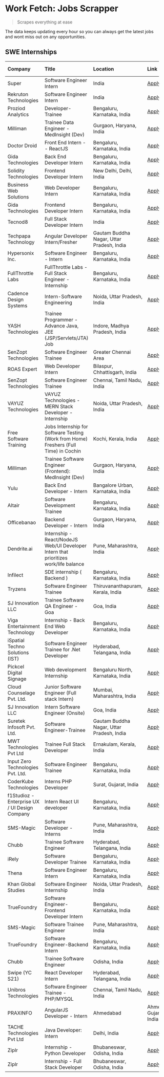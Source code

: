 # Work Fetch: Jobs Scrapper
> Scrapes everything at ease

The data keeps updating every hour so you can always get the latest jobs and wont miss out on any opportunities.

## SWE Internships
<!--START_SECTION:workfetch-->
| Company                                       | Title                                                                                | Location                                  | Link                                                                                                                                                                                                                                                                                                             | Date Posted   |
|:----------------------------------------------|:-------------------------------------------------------------------------------------|:------------------------------------------|:-----------------------------------------------------------------------------------------------------------------------------------------------------------------------------------------------------------------------------------------------------------------------------------------------------------------|:--------------|
| Super                                         | Software Engineer Intern                                                             | India                                     | [Apply](https://in.linkedin.com/jobs/view/software-engineer-intern-at-super-3832648104?refId=0kTUmNy4vQXpojdGJNDZlA%3D%3D&trackingId=AHwhIQhfvDgNAIPj3Nb1aA%3D%3D&position=16&pageNum=0&trk=public_jobs_jserp-result_search-card)                                                                                | 2024-02-23    |
| Rekruton Technologies                         | Software Engineer Intern                                                             | India                                     | [Apply](https://in.linkedin.com/jobs/view/software-engineer-intern-at-rekruton-technologies-3838288724?refId=T%2BGXEOe6Zz%2FVyoSUAQilNQ%3D%3D&trackingId=PmhUi7qzSnju77xKgZT3tw%3D%3D&position=3&pageNum=1&trk=public_jobs_jserp-result_search-card)                                                             | 2024-02-23    |
| Proziod Analytics                             | Developer-Trainee                                                                    | Bengaluru, Karnataka, India               | [Apply](https://in.linkedin.com/jobs/view/developer-trainee-at-proziod-analytics-3838200708?refId=T%2BGXEOe6Zz%2FVyoSUAQilNQ%3D%3D&trackingId=xH8ra5z5dJpoXoI0L61Yzw%3D%3D&position=9&pageNum=1&trk=public_jobs_jserp-result_search-card)                                                                        | 2024-02-23    |
| Milliman                                      | Trainee Data Engineer - MedInsight (Dev)                                             | Gurgaon, Haryana, India                   | [Apply](https://in.linkedin.com/jobs/view/trainee-data-engineer-medinsight-dev-at-milliman-3789275187?refId=%2FOb1%2FQjBiCLqL%2Fg3LXoc9Q%3D%3D&trackingId=zx38Ldad6JJlDkmWfYW28g%3D%3D&position=10&pageNum=2&trk=public_jobs_jserp-result_search-card)                                                           | 2024-02-23    |
| Doctor Droid                                  | Front End Intern -- ReactJS                                                          | Bengaluru, Karnataka, India               | [Apply](https://in.linkedin.com/jobs/view/front-end-intern-reactjs-at-doctor-droid-3837056347?refId=%2FOb1%2FQjBiCLqL%2Fg3LXoc9Q%3D%3D&trackingId=a95shFuX5YxFjOCxCr2JAw%3D%3D&position=17&pageNum=2&trk=public_jobs_jserp-result_search-card)                                                                   | 2024-02-23    |
| Gida Technologies                             | Back End Developer Intern                                                            | Bengaluru, Karnataka, India               | [Apply](https://in.linkedin.com/jobs/view/back-end-developer-intern-at-gida-technologies-3836849295?refId=quMWLvJ%2B4Jsy%2BjEKUP6EzA%3D%3D&trackingId=92lMDT8xtfyDZ2KWFGnHog%3D%3D&position=1&pageNum=3&trk=public_jobs_jserp-result_search-card)                                                                | 2024-02-23    |
| Solidity Technologies                         | Frontend Developer Intern                                                            | New Delhi, Delhi, India                   | [Apply](https://in.linkedin.com/jobs/view/frontend-developer-intern-at-solidity-technologies-3831583934?refId=T%2BGXEOe6Zz%2FVyoSUAQilNQ%3D%3D&trackingId=qg8B%2BUv%2FX0E%2BOo1b5V2oqQ%3D%3D&position=20&pageNum=1&trk=public_jobs_jserp-result_search-card)                                                     | 2024-02-22    |
| Business Web Solutions                        | Web Developer Intern                                                                 | Bengaluru, Karnataka, India               | [Apply](https://in.linkedin.com/jobs/view/web-developer-intern-at-business-web-solutions-3835789494?refId=0kTUmNy4vQXpojdGJNDZlA%3D%3D&trackingId=QQOgr2JefBXjv%2F4tbYbI3A%3D%3D&position=22&pageNum=0&trk=public_jobs_jserp-result_search-card)                                                                 | 2024-02-21    |
| Gida Technologies                             | Frontend Developer Intern                                                            | Bengaluru, Karnataka, India               | [Apply](https://in.linkedin.com/jobs/view/frontend-developer-intern-at-gida-technologies-3836040945?refId=0kTUmNy4vQXpojdGJNDZlA%3D%3D&trackingId=%2FfBRsfjl6fJSESSbDhhKAw%3D%3D&position=24&pageNum=0&trk=public_jobs_jserp-result_search-card)                                                                 | 2024-02-21    |
| Tecnod8                                       | Full Stack Developer Intern                                                          | India                                     | [Apply](https://in.linkedin.com/jobs/view/full-stack-developer-intern-at-tecnod8-3830985407?refId=%2FOb1%2FQjBiCLqL%2Fg3LXoc9Q%3D%3D&trackingId=8cO43hINJBkip8iUOl4mMg%3D%3D&position=3&pageNum=2&trk=public_jobs_jserp-result_search-card)                                                                      | 2024-02-21    |
| Techpapa Technology                           | Angular Developer Intern/Fresher                                                     | Gautam Buddha Nagar, Uttar Pradesh, India | [Apply](https://in.linkedin.com/jobs/view/angular-developer-intern-fresher-at-techpapa-technology-3834305862?refId=T%2BGXEOe6Zz%2FVyoSUAQilNQ%3D%3D&trackingId=5SKy%2BhhCfkNW7NHmcfq12g%3D%3D&position=21&pageNum=1&trk=public_jobs_jserp-result_search-card)                                                    | 2024-02-20    |
| Hypersonix Inc.                               | Software Engineer - Intern                                                           | Bengaluru, Karnataka, India               | [Apply](https://in.linkedin.com/jobs/view/software-engineer-intern-at-hypersonix-inc-3833055982?refId=0kTUmNy4vQXpojdGJNDZlA%3D%3D&trackingId=vAoqGBekKz0pzulTs75ddg%3D%3D&position=3&pageNum=0&trk=public_jobs_jserp-result_search-card)                                                                        | 2024-02-18    |
| FullThrottle Labs                             | FullThrottle Labs - Full Stack Engineer - Internship                                 | Bengaluru, Karnataka, India               | [Apply](https://in.linkedin.com/jobs/view/fullthrottle-labs-full-stack-engineer-internship-at-fullthrottle-labs-3829636016?refId=%2FOb1%2FQjBiCLqL%2Fg3LXoc9Q%3D%3D&trackingId=HdWfzD2XLj7GHeUwJV0W%2BA%3D%3D&position=4&pageNum=2&trk=public_jobs_jserp-result_search-card)                                     | 2024-02-17    |
| Cadence Design Systems                        | Intern-Software Engineering                                                          | Noida, Uttar Pradesh, India               | [Apply](https://in.linkedin.com/jobs/view/intern-software-engineering-at-cadence-design-systems-3794689056?refId=%2FOb1%2FQjBiCLqL%2Fg3LXoc9Q%3D%3D&trackingId=Yxb%2Fcs1uKoIMCcogemqsYw%3D%3D&position=13&pageNum=2&trk=public_jobs_jserp-result_search-card)                                                    | 2024-02-17    |
| YASH Technologies                             | Trainee Programmer - Advance Java, JEE (JSP/Servlets/JTA) Job                        | Indore, Madhya Pradesh, India             | [Apply](https://in.linkedin.com/jobs/view/trainee-programmer-advance-java-jee-jsp-servlets-jta-job-at-yash-technologies-3811759183?refId=0kTUmNy4vQXpojdGJNDZlA%3D%3D&trackingId=rZnvFMI9aDCPr3DkRB2Vuw%3D%3D&position=15&pageNum=0&trk=public_jobs_jserp-result_search-card)                                    | 2024-02-13    |
| SenZopt Technologies                          | Software Engineer Trainee                                                            | Greater Chennai Area                      | [Apply](https://in.linkedin.com/jobs/view/software-engineer-trainee-at-senzopt-technologies-3827688781?refId=T%2BGXEOe6Zz%2FVyoSUAQilNQ%3D%3D&trackingId=c0uwlZvvt8%2Bg52L9KL4lLQ%3D%3D&position=4&pageNum=1&trk=public_jobs_jserp-result_search-card)                                                           | 2024-02-12    |
| ROAS Expert                                   | Web Developer Intern                                                                 | Bilaspur, Chhattisgarh, India             | [Apply](https://in.linkedin.com/jobs/view/web-developer-intern-at-roas-expert-3828189292?refId=T%2BGXEOe6Zz%2FVyoSUAQilNQ%3D%3D&trackingId=BcerUAM09QyneZCEIFDfcA%3D%3D&position=6&pageNum=1&trk=public_jobs_jserp-result_search-card)                                                                           | 2024-02-12    |
| SenZopt Technologies                          | Software Engineer Trainee                                                            | Chennai, Tamil Nadu, India                | [Apply](https://in.linkedin.com/jobs/view/software-engineer-trainee-at-senzopt-technologies-3827686880?refId=T%2BGXEOe6Zz%2FVyoSUAQilNQ%3D%3D&trackingId=IGicGTJ7uFeLHkg8Qky4zA%3D%3D&position=22&pageNum=1&trk=public_jobs_jserp-result_search-card)                                                            | 2024-02-12    |
| VAYUZ Technologies                            | VAYUZ Technologies - MERN Stack Developer - Internship                               | Noida, Uttar Pradesh, India               | [Apply](https://in.linkedin.com/jobs/view/vayuz-technologies-mern-stack-developer-internship-at-vayuz-technologies-3822619356?refId=T%2BGXEOe6Zz%2FVyoSUAQilNQ%3D%3D&trackingId=ERnUw6adv2IDDRAbZ8cpVQ%3D%3D&position=24&pageNum=1&trk=public_jobs_jserp-result_search-card)                                     | 2024-02-10    |
| Free Software Training                        | Jobs Internship for Software Testing (Work from Home) Freshers (Full Time) in Cochin | Kochi, Kerala, India                      | [Apply](https://in.linkedin.com/jobs/view/jobs-internship-for-software-testing-work-from-home-freshers-full-time-in-cochin-at-free-software-training-3826557030?refId=%2FOb1%2FQjBiCLqL%2Fg3LXoc9Q%3D%3D&trackingId=x0E7kz2baX7x8gOuFipWog%3D%3D&position=18&pageNum=2&trk=public_jobs_jserp-result_search-card) | 2024-02-10    |
| Milliman                                      | Trainee Software Engineer (Frontend): MedInsight (Dev)                               | Gurgaon, Haryana, India                   | [Apply](https://in.linkedin.com/jobs/view/trainee-software-engineer-frontend-medinsight-dev-at-milliman-3792874280?refId=0kTUmNy4vQXpojdGJNDZlA%3D%3D&trackingId=gE60vkumQ0QenVfPUOxYQA%3D%3D&position=4&pageNum=0&trk=public_jobs_jserp-result_search-card)                                                     | 2024-02-09    |
| Yulu                                          | Back End Developer - Intern                                                          | Bangalore Urban, Karnataka, India         | [Apply](https://in.linkedin.com/jobs/view/back-end-developer-intern-at-yulu-3821682220?refId=0kTUmNy4vQXpojdGJNDZlA%3D%3D&trackingId=n0wzKET5i8Y9FjT%2BU2uvcA%3D%3D&position=9&pageNum=0&trk=public_jobs_jserp-result_search-card)                                                                               | 2024-02-04    |
| Altair                                        | Software Development Trainee                                                         | Bengaluru, Karnataka, India               | [Apply](https://in.linkedin.com/jobs/view/software-development-trainee-at-altair-3817606202?refId=0kTUmNy4vQXpojdGJNDZlA%3D%3D&trackingId=hEtDo4xObJ8WVhAbI9KLrQ%3D%3D&position=14&pageNum=0&trk=public_jobs_jserp-result_search-card)                                                                           | 2024-01-31    |
| Officebanao                                   | Backend Developer - Intern                                                           | Gurgaon, Haryana, India                   | [Apply](https://in.linkedin.com/jobs/view/backend-developer-intern-at-officebanao-3814263731?refId=0kTUmNy4vQXpojdGJNDZlA%3D%3D&trackingId=Iv3julhemxRgK3XxpE4B8g%3D%3D&position=20&pageNum=0&trk=public_jobs_jserp-result_search-card)                                                                          | 2024-01-31    |
| Dendrite.ai                                   | Internship - React/NodeJS Web/UI Developer Intern that prioritizes work/life balance | Pune, Maharashtra, India                  | [Apply](https://in.linkedin.com/jobs/view/internship-react-nodejs-web-ui-developer-intern-that-prioritizes-work-life-balance-at-dendrite-ai-3818948068?refId=0kTUmNy4vQXpojdGJNDZlA%3D%3D&trackingId=lpT9ggWpCFEqzQ6c%2Feo%2FFg%3D%3D&position=25&pageNum=0&trk=public_jobs_jserp-result_search-card)            | 2024-01-31    |
| Infilect                                      | SDE internship ( Backend )                                                           | Bengaluru, Karnataka, India               | [Apply](https://in.linkedin.com/jobs/view/sde-internship-backend-at-infilect-3815120558?refId=0kTUmNy4vQXpojdGJNDZlA%3D%3D&trackingId=zPW%2FRZwK0%2FvvOodDnzXiWA%3D%3D&position=21&pageNum=0&trk=public_jobs_jserp-result_search-card)                                                                           | 2024-01-25    |
| Tryzens                                       | Software Engineer Trainee                                                            | Thiruvananthapuram, Kerala, India         | [Apply](https://in.linkedin.com/jobs/view/software-engineer-trainee-at-tryzens-3809363491?refId=T%2BGXEOe6Zz%2FVyoSUAQilNQ%3D%3D&trackingId=fq6PMWWy1f1S6GzxyPUN0A%3D%3D&position=25&pageNum=1&trk=public_jobs_jserp-result_search-card)                                                                         | 2024-01-18    |
| SJ Innovation LLC                             | Trainee Software QA Engineer - Goa                                                   | Goa, India                                | [Apply](https://in.linkedin.com/jobs/view/trainee-software-qa-engineer-goa-at-sj-innovation-llc-3804578231?refId=quMWLvJ%2B4Jsy%2BjEKUP6EzA%3D%3D&trackingId=2BGyXNJDpscaZTHHK6WKEg%3D%3D&position=11&pageNum=3&trk=public_jobs_jserp-result_search-card)                                                        | 2024-01-18    |
| Viga Entertainment Technology                 | Internship - Back End Web Developer                                                  | Bengaluru, Karnataka, India               | [Apply](https://in.linkedin.com/jobs/view/internship-back-end-web-developer-at-viga-entertainment-technology-3817712040?refId=quMWLvJ%2B4Jsy%2BjEKUP6EzA%3D%3D&trackingId=PptN7BFLOlYDSyVqq0Owcg%3D%3D&position=5&pageNum=3&trk=public_jobs_jserp-result_search-card)                                            | 2024-01-17    |
| iSpatial Techno Solutions (IST)               | Software Engineer Trainee for .Net Developer                                         | Hyderabad, Telangana, India               | [Apply](https://in.linkedin.com/jobs/view/software-engineer-trainee-for-net-developer-at-ispatial-techno-solutions-ist-3826984352?refId=%2FOb1%2FQjBiCLqL%2Fg3LXoc9Q%3D%3D&trackingId=BPVX3%2BTHir1tpL1psx4NiQ%3D%3D&position=23&pageNum=2&trk=public_jobs_jserp-result_search-card)                             | 2024-01-16    |
| Pickcel Digital Signage                       | Web development Internship                                                           | Bengaluru North, Karnataka, India         | [Apply](https://in.linkedin.com/jobs/view/web-development-internship-at-pickcel-digital-signage-3826062393?refId=%2FOb1%2FQjBiCLqL%2Fg3LXoc9Q%3D%3D&trackingId=fp3i3E4QgV2XR2D90XIrzQ%3D%3D&position=6&pageNum=2&trk=public_jobs_jserp-result_search-card)                                                       | 2024-01-15    |
| Cloud Counselage Pvt. Ltd.                    | Junior Software Engineer (Full stack Intern)                                         | Mumbai, Maharashtra, India                | [Apply](https://in.linkedin.com/jobs/view/junior-software-engineer-full-stack-intern-at-cloud-counselage-pvt-ltd-3803132814?refId=0kTUmNy4vQXpojdGJNDZlA%3D%3D&trackingId=9lMQhLjDZu%2BJRf1lzux%2Fcg%3D%3D&position=23&pageNum=0&trk=public_jobs_jserp-result_search-card)                                       | 2024-01-11    |
| SJ Innovation LLC                             | Intern Software Engineer (Onsite)                                                    | Goa, India                                | [Apply](https://in.linkedin.com/jobs/view/intern-software-engineer-onsite-at-sj-innovation-llc-3799959011?refId=%2FOb1%2FQjBiCLqL%2Fg3LXoc9Q%3D%3D&trackingId=NFLTyyIliLAbCkCr0mwpKA%3D%3D&position=8&pageNum=2&trk=public_jobs_jserp-result_search-card)                                                        | 2024-01-11    |
| Suretek Infosoft Pvt. Ltd.                    | Software Engineer-Trainee                                                            | Gautam Buddha Nagar, Uttar Pradesh, India | [Apply](https://in.linkedin.com/jobs/view/software-engineer-trainee-at-suretek-infosoft-pvt-ltd-3800934643?refId=0kTUmNy4vQXpojdGJNDZlA%3D%3D&trackingId=e2sPkHBV6cIbPjdaYiecaA%3D%3D&position=13&pageNum=0&trk=public_jobs_jserp-result_search-card)                                                            | 2024-01-09    |
| MWT Technologies Pvt Ltd                      | Trainee Full Stack Developer                                                         | Ernakulam, Kerala, India                  | [Apply](https://in.linkedin.com/jobs/view/trainee-full-stack-developer-at-mwt-technologies-pvt-ltd-3800921715?refId=0kTUmNy4vQXpojdGJNDZlA%3D%3D&trackingId=9IrigSyLac9%2FzBRNIZL0iQ%3D%3D&position=17&pageNum=0&trk=public_jobs_jserp-result_search-card)                                                       | 2024-01-09    |
| Input Zero Technologies Pvt. Ltd.             | Software Engineer Trainee                                                            | Bengaluru, Karnataka, India               | [Apply](https://in.linkedin.com/jobs/view/software-engineer-trainee-at-input-zero-technologies-pvt-ltd-3800927643?refId=T%2BGXEOe6Zz%2FVyoSUAQilNQ%3D%3D&trackingId=fBbA9Yoqic6rl1HI6g2eGw%3D%3D&position=14&pageNum=1&trk=public_jobs_jserp-result_search-card)                                                 | 2024-01-09    |
| CoderKube Technologies                        | Interns PHP Developer                                                                | Surat, Gujarat, India                     | [Apply](https://in.linkedin.com/jobs/view/interns-php-developer-at-coderkube-technologies-3800923432?refId=quMWLvJ%2B4Jsy%2BjEKUP6EzA%3D%3D&trackingId=qr9XA3jWgPnmk5IyHH%2FqtA%3D%3D&position=23&pageNum=3&trk=public_jobs_jserp-result_search-card)                                                            | 2024-01-09    |
| f1Studioz - Enterprise UX / UI Design Company | Intern React UI developer                                                            | Bengaluru, Karnataka, India               | [Apply](https://in.linkedin.com/jobs/view/intern-react-ui-developer-at-f1studioz-enterprise-ux-ui-design-company-3796354738?refId=0kTUmNy4vQXpojdGJNDZlA%3D%3D&trackingId=Ta1%2BYTP35Fh89LvtBxlGzA%3D%3D&position=5&pageNum=0&trk=public_jobs_jserp-result_search-card)                                          | 2024-01-08    |
| SMS-Magic                                     | Software Developer -Interns                                                          | Pune, Maharashtra, India                  | [Apply](https://in.linkedin.com/jobs/view/software-developer-interns-at-sms-magic-3799485343?refId=T%2BGXEOe6Zz%2FVyoSUAQilNQ%3D%3D&trackingId=94E8vonFcR%2F2p0ZH0X18IQ%3D%3D&position=12&pageNum=1&trk=public_jobs_jserp-result_search-card)                                                                    | 2024-01-05    |
| Chubb                                         | Trainee Software Engineer                                                            | Hyderabad, Telangana, India               | [Apply](https://in.linkedin.com/jobs/view/trainee-software-engineer-at-chubb-3811550279?refId=quMWLvJ%2B4Jsy%2BjEKUP6EzA%3D%3D&trackingId=0VIhDHbZ2PwQO5V%2BNfdfOA%3D%3D&position=3&pageNum=3&trk=public_jobs_jserp-result_search-card)                                                                          | 2023-12-28    |
| iRely                                         | Software Developer Trainee                                                           | Bengaluru, Karnataka, India               | [Apply](https://in.linkedin.com/jobs/view/software-developer-trainee-at-irely-3801577534?refId=0kTUmNy4vQXpojdGJNDZlA%3D%3D&trackingId=8S5rgUJjZ13FK1NyS7RhqA%3D%3D&position=10&pageNum=0&trk=public_jobs_jserp-result_search-card)                                                                              | 2023-12-22    |
| Thena                                         | Software Engineer Intern                                                             | Bengaluru, Karnataka, India               | [Apply](https://in.linkedin.com/jobs/view/software-engineer-intern-at-thena-3778731751?refId=0kTUmNy4vQXpojdGJNDZlA%3D%3D&trackingId=zh8V0I%2B23tQkmhg5cF%2FUSQ%3D%3D&position=12&pageNum=0&trk=public_jobs_jserp-result_search-card)                                                                            | 2023-12-05    |
| Khan Global Studies                           | Software Engineer Internship                                                         | Noida, Uttar Pradesh, India               | [Apply](https://in.linkedin.com/jobs/view/software-engineer-internship-at-khan-global-studies-3766942197?refId=T%2BGXEOe6Zz%2FVyoSUAQilNQ%3D%3D&trackingId=Nh%2BICvNKC%2Bobre0F1S1NHw%3D%3D&position=18&pageNum=1&trk=public_jobs_jserp-result_search-card)                                                      | 2023-11-27    |
| TrueFoundry                                   | Software Engineer- Frontend Developer Intern                                         | Bengaluru, Karnataka, India               | [Apply](https://in.linkedin.com/jobs/view/software-engineer-frontend-developer-intern-at-truefoundry-3790095058?refId=0kTUmNy4vQXpojdGJNDZlA%3D%3D&trackingId=wCBTHRVc7IR1NbpMgOcMcQ%3D%3D&position=11&pageNum=0&trk=public_jobs_jserp-result_search-card)                                                       | 2023-11-24    |
| SMS-Magic                                     | Software Trainee Engineer                                                            | Pune, Maharashtra, India                  | [Apply](https://in.linkedin.com/jobs/view/software-trainee-engineer-at-sms-magic-3761409781?refId=T%2BGXEOe6Zz%2FVyoSUAQilNQ%3D%3D&trackingId=8cGYlG6iGptTMrdejaz9%2Bw%3D%3D&position=2&pageNum=1&trk=public_jobs_jserp-result_search-card)                                                                      | 2023-11-16    |
| TrueFoundry                                   | Software Engineer-Backend Intern                                                     | Bengaluru, Karnataka, India               | [Apply](https://in.linkedin.com/jobs/view/software-engineer-backend-intern-at-truefoundry-3779508170?refId=T%2BGXEOe6Zz%2FVyoSUAQilNQ%3D%3D&trackingId=WPyHgZE6BwA5G%2FYw9npniQ%3D%3D&position=7&pageNum=1&trk=public_jobs_jserp-result_search-card)                                                             | 2023-11-10    |
| Chubb                                         | Trainee Software Engineer                                                            | Odisha, India                             | [Apply](https://in.linkedin.com/jobs/view/trainee-software-engineer-at-chubb-3756335100?refId=%2FOb1%2FQjBiCLqL%2Fg3LXoc9Q%3D%3D&trackingId=ZvFOq0Qo7UEqKTNaauv3KA%3D%3D&position=25&pageNum=2&trk=public_jobs_jserp-result_search-card)                                                                         | 2023-11-02    |
| Swipe (YC S21)                                | React Developer Intern                                                               | Hyderabad, Telangana, India               | [Apply](https://in.linkedin.com/jobs/view/react-developer-intern-at-swipe-yc-s21-3737600089?refId=0kTUmNy4vQXpojdGJNDZlA%3D%3D&trackingId=NnHKwcOR0%2B81gJZah6s9%2FQ%3D%3D&position=18&pageNum=0&trk=public_jobs_jserp-result_search-card)                                                                       | 2023-10-13    |
| Unibros Technologies                          | Software Engineer Trainee - PHP/MYSQL                                                | Chennai, Tamil Nadu, India                | [Apply](https://in.linkedin.com/jobs/view/software-engineer-trainee-php-mysql-at-unibros-technologies-3656599241?refId=T%2BGXEOe6Zz%2FVyoSUAQilNQ%3D%3D&trackingId=f4tG4rrQLXrS8kY80CTOPw%3D%3D&position=5&pageNum=1&trk=public_jobs_jserp-result_search-card)                                                   | 2023-06-12    |
| PRAXINFO                                      | AngularJS Developer - Intern | Ahmedabad                                             | Ahmedabad, Gujarat, India                 | [Apply](https://in.linkedin.com/jobs/view/angularjs-developer-intern-ahmedabad-at-praxinfo-3656594961?refId=%2FOb1%2FQjBiCLqL%2Fg3LXoc9Q%3D%3D&trackingId=0iR9lrJWiTG%2FOFEmJ0ZtCA%3D%3D&position=22&pageNum=2&trk=public_jobs_jserp-result_search-card)                                                         | 2023-06-12    |
| TACHE Technologies Pvt Ltd                    | Java Developer: Intern                                                               | Delhi, India                              | [Apply](https://in.linkedin.com/jobs/view/java-developer-intern-at-tache-technologies-pvt-ltd-3627622735?refId=quMWLvJ%2B4Jsy%2BjEKUP6EzA%3D%3D&trackingId=KXQ2zD%2Bk8J711ow%2BxnIDWw%3D%3D&position=9&pageNum=3&trk=public_jobs_jserp-result_search-card)                                                       | 2023-06-06    |
| Ziplr                                         | Internship - Python Developer                                                        | Bhubaneswar, Odisha, India                | [Apply](https://in.linkedin.com/jobs/view/internship-python-developer-at-ziplr-3645677592?refId=%2FOb1%2FQjBiCLqL%2Fg3LXoc9Q%3D%3D&trackingId=KUN2POMG4gTnNCZWKyz%2Fyw%3D%3D&position=9&pageNum=2&trk=public_jobs_jserp-result_search-card)                                                                      | 2023-06-02    |
| Ziplr                                         | Internship - Full Stack Developer                                                    | Bhubaneswar, Odisha, India                | [Apply](https://in.linkedin.com/jobs/view/internship-full-stack-developer-at-ziplr-3645675705?refId=%2FOb1%2FQjBiCLqL%2Fg3LXoc9Q%3D%3D&trackingId=t3nBmSMWQzc%2F1xguxvVJoQ%3D%3D&position=16&pageNum=2&trk=public_jobs_jserp-result_search-card)                                                                 | 2023-06-02    |
<!--END_SECTION:workfetch-->
